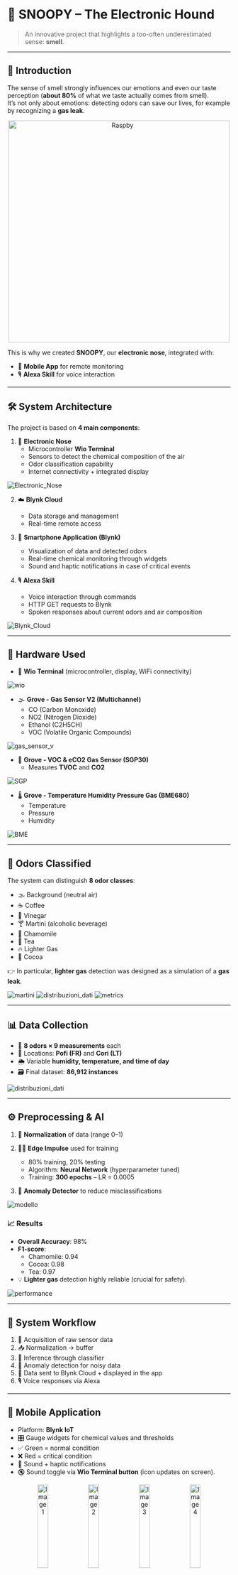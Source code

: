 # 🐶 SNOOPY – The Electronic Hound  

> An innovative project that highlights a too-often underestimated sense: **smell**.  

---

## 🌸 Introduction  

The sense of smell strongly influences our emotions and even our taste perception (**about 80%** of what we taste actually comes from smell).  
It’s not only about emotions: detecting odors can save our lives, for example by recognizing a **gas leak**.  

<div align="center">
  <img src="project_images/Intro.jpeg" width="500" alt="Raspby">
</div>

This is why we created **SNOOPY**, our **electronic nose**, integrated with:  
- 📱 **Mobile App** for remote monitoring  
- 🎙️ **Alexa Skill** for voice interaction  

---

## 🛠️ System Architecture  

The project is based on **4 main components**:

1. 🤖 **Electronic Nose**  
   - Microcontroller **Wio Terminal**  
   - Sensors to detect the chemical composition of the air  
   - Odor classification capability  
   - Internet connectivity + integrated display

![Electronic_Nose](project_images/Electronic_Nose.jpg)

2. ☁️ **Blynk Cloud**  
   - Data storage and management  
   - Real-time remote access  

3. 📱 **Smartphone Application (Blynk)**  
   - Visualization of data and detected odors  
   - Real-time chemical monitoring through widgets  
   - Sound and haptic notifications in case of critical events  

4. 🎙️ **Alexa Skill**  
   - Voice interaction through commands  
   - HTTP GET requests to Blynk  
   - Spoken responses about current odors and air composition  

![Blynk_Cloud](project_images/Blynk_Cloud.jpg)

---

## 🔌 Hardware Used  

- 🧠 **Wio Terminal** (microcontroller, display, WiFi connectivity)

![wio](project_images/wio.jpg)

- 🌫️ **Grove - Gas Sensor V2 (Multichannel)**  
  - CO (Carbon Monoxide)  
  - NO2 (Nitrogen Dioxide)  
  - Ethanol (C2H5CH)  
  - VOC (Volatile Organic Compounds)
 
![gas_sensor_v](project_images/gas_sensor_v.jpg)

- 🌱 **Grove - VOC & eCO2 Gas Sensor (SGP30)**  
  - Measures **TVOC** and **CO2**
 
![SGP](project_images/SGP.jpg)

- 🌡️ **Grove - Temperature Humidity Pressure Gas (BME680)**  
  - Temperature  
  - Pressure  
  - Humidity
 
![BME](project_images/BME.jpg)

---

## 👃 Odors Classified  

The system can distinguish **8 odor classes**:  

- 🌫️ Background (neutral air)  
- ☕ Coffee  
- 🍶 Vinegar  
- 🍸 Martini (alcoholic beverage)  
- 🌼 Chamomile  
- 🍵 Tea  
- 🔥 Lighter Gas  
- 🍫 Cocoa  

👉 In particular, **lighter gas** detection was designed as a simulation of a **gas leak**.  

![martini](project_images/martini.jpg)
![distribuzioni_dati](project_images/distribuzioni_dati.jpg)
![metrics](project_images/metrics.jpg)

---

## 📊 Data Collection  

- 🔢 **8 odors × 9 measurements** each  
- 📍 Locations: **Pofi (FR)** and **Cori (LT)**  
- 🌦️ Variable **humidity, temperature, and time of day**  
- 🗃️ Final dataset: **86,912 instances**  

![distribuzioni_dati](project_images/distribuzioni_dati.jpg) 

---

## ⚙️ Preprocessing & AI  

1. 🔄 **Normalization** of data (range 0–1)  
2. 🧑‍💻 **Edge Impulse** used for training  
   - 80% training, 20% testing  
   - Algorithm: **Neural Network** (hyperparameter tuned)  
   - Training: **300 epochs** – LR = 0.0005  

3. 🚨 **Anomaly Detector** to reduce misclassifications  

![modello](project_images/modello.jpg) 

### 📈 Results  
- **Overall Accuracy**: 98%  
- **F1-score**:  
  - Chamomile: 0.94  
  - Cocoa: 0.98  
  - Tea: 0.97  
- 💡 **Lighter gas** detection highly reliable (crucial for safety).  

![performance](project_images/performance.jpg) 

---

## 🔄 System Workflow  

1. 📡 Acquisition of raw sensor data  
2. 📥 Normalization → buffer  
3. 🤖 Inference through classifier  
4. 🚨 Anomaly detection for noisy data  
5. 📲 Data sent to Blynk Cloud + displayed in the app  
6. 🎙️ Voice responses via Alexa  

---

## 📱 Mobile Application  

- Platform: **Blynk IoT**  
- 🎛️ Gauge widgets for chemical values and thresholds  
- ✅ Green = normal condition  
- ❌ Red = critical condition  
- 🔔 Sound + haptic notifications  
- 🔇 Sound toggle via **Wio Terminal button** (icon updates on screen).  
 
<p align="center">
  <img src="project_images/coffee_on_wio.jpg" alt="Image 1" width="22%"/>
  <img src="project_images/interfacce_coffee_gouge.jpg" alt="Image 2" width="22%"/>
  <img src="project_images/lighter_gas_on_wio.jpg" alt="Image 3" width="22%"/>
  <img src="project_images/lighter_gas_interfacce.jpg" alt="Image 4" width="22%"/>
</p>
---

## 🎙️ Alexa Skill  

- Built with **Voiceflow**  
- Activation: **“Alexa, open Snoopy Voice”**  
- Available functions:  
  - Ask for the **current odor**  
  - Ask for **full air composition**  
  - Ask for single values (**CO, Ethanol, Temperature**, etc.)  
- Error handling and adaptive responses  

<p align="center">
  <img src="project_images/alexa_skill.jpg" alt="Image 1" width="60%"/>
  <img src="project_images/alexa_skill_requests.jpg" alt="Image 2" width="30%"/>
</p>

---

## 📊 Real-Time Performance  

- ✅ Odors like **background, vinegar, martini, coffee, tea, lighter gas** → correctly classified  
- ⚠️ **Chamomile** → slower recognition  
- ⚠️ **Cocoa** → weaker performance (chemical similarity with tea and chamomile)  
- 🧑‍🤝‍🧑 Usability tests with 6 participants → positive feedback on app & Alexa control
  
- Demo videos are in the [presentation](Presentazione.pptx).

---

## Authors
- [@Pnlalessio](https://github.com/Pnlalessio)  
- [@JessicaFrabotta](https://github.com/JessicaFrabotta)

---

